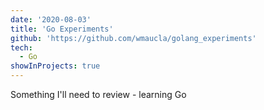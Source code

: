 ```yaml
---
date: '2020-08-03'
title: 'Go Experiments'
github: 'https://github.com/wmaucla/golang_experiments'
tech:
  - Go
showInProjects: true
---
```


Something I'll need to review - learning Go
